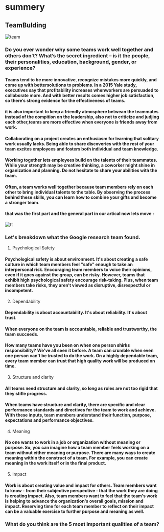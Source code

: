 # summery 
## TeamBulding
![team](https://blog.kintone.com/hubfs/perfect%20teamwork%20google.png)
### Do you ever wonder why some teams work well together and others don’t? What’s the secret ingredient – is it the people, their personalities, education, background, gender, or experience?

#### Teams tend to be more innovative, recognize mistakes more quickly, and come up with bettersolutions to problems. In a 2015 Yale study, executives say that profitability increases whenworkers are persuaded to collaborate more. And with better results comes higher job satisfaction, so there’s strong evidence for the effectiveness of teams.

#### it is also important to keep a friendly atmosphere betwean the teammates instead of the compition on the leadership, also not to criticize and judjing each other,teams are more effective when everyone is friends away from work.

#### Collaborating on a project creates an enthusiasm for learning that solitary work usually lacks. Being able to share discoveries with the rest of your team excites employees and fosters both individual and team knowledge.

#### Working together lets employees build on the talents of their teammates. While your strength may be creative thinking, a coworker might shine in organization and planning. Do not hesitate to share your abilities with the team.

#### Often, a team works well together because team members rely on each other to bring individual talents to the table. By observing the process behind these skills, you can learn how to combine your gifts and become a stronger team.
#### that was the first part and the general part in our artical  now lets move :
![tt](https://public-assets.toggl.com/a/assets/@toggl/track/images/Stages-of-Team-Development.41c17ad8.jpg)
### Let's breakdown what the Google research team found.

1. Psychological Safety

#### Psychological safety is about environment. It's about creating a safe culture in which team members feel "safe" enough to take an interpersonal risk. Encouraging team members to voice their opinions, even if it goes against the group, can be risky. However, teams that exhibit high psychological safety encourage risk-taking. Plus, when team members take risks, they aren't viewed as disruptive, disrespectful or incompetent.

2. Dependability
#### Dependability is about accountability. It's about reliability. It's about trust.

#### When everyone on the team is accountable, reliable and trustworthy, the team succeeds.

#### How many teams have you been on when one person shirks responsibility? We've all seen it before. A team can crumble when even one person can't be trusted to do the work. On a highly dependable team, every team member can trust that high quality work will be produced on time.

3. Structure and clarity

#### All teams need structure and clarity, so long as rules are not too rigid that they stifle progress.

#### When teams have structure and clarity, there are specific and clear performance standards and directives for the team to work and achieve. With these inputs, team members understand their function, purpose, expectations and performance objectives.
4. Meaning

#### No one wants to work in a job or organization without meaning or purpose. So, you can imagine how a team member feels working on a team without either meaning or purpose. There are many ways to create meaning within the construct of a team. For example, you can create meaning in the work itself or in the final product.

5. Impact

#### Work is about creating value and impact for others. Team members want to know - from their subjective perspective - that the work they are doing is creating impact. Also, team members want to feel that the team's work is helping to advance the organization's overall goals, mission and impact. Reserving time for each team member to reflect on their impact can be a valuable exercise to further purpose and meaning as well.

### What do you think are the 5 most important qualities of a team?











